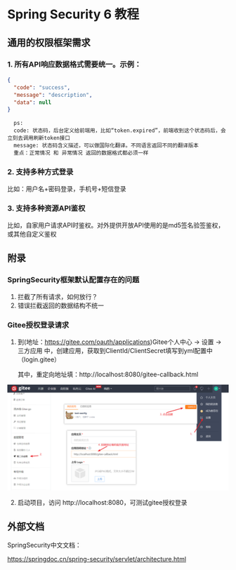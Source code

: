# Spring Security 6 教程
## 通用的权限框架需求
### 1. 所有API响应数据格式需要统一。示例：
```json
{
  "code": "success",
  "message": "description",
  "data": null
}
```
      ps:
      code: 状态码，后台定义给前端用，比如“token.expired”，前端收到这个状态码后，会立刻去调用刷新token接口
      message: 状态码含义描述，可以做国际化翻译。不同语言返回不同的翻译版本
      重点：正常情况 和 异常情况 返回的数据格式都必须一样

### 2. 支持多种方式登录

   比如：用户名+密码登录，手机号+短信登录


### 3. 支持多种资源API鉴权

   比如，自家用户请求API时鉴权。对外提供开放API使用的是md5签名验签鉴权，或其他自定义鉴权

## 附录
### SpringSecurity框架默认配置存在的问题
1. 拦截了所有请求，如何放行？
2. 错误拦截返回的数据结构不统一

### Gitee授权登录请求

1. 到(地址：https://gitee.com/oauth/applications)Gitee个人中心 -> 设置 -> 三方应用 中，创建应用，获取到ClientId/ClientSecret填写到yml配置中（login.gitee）
    
    其中，重定向地址填：http://localhost:8080/gitee-callback.html

![img.png](doc/images/img.png)

2. 启动项目，访问 http://localhost:8080，可测试gitee授权登录

## 外部文档

SpringSecurity中文文档：


https://springdoc.cn/spring-security/servlet/architecture.html